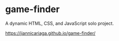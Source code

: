 # game-finder

A dynamic HTML, CSS, and JavaScript solo project.

https://jiannicariaga.github.io/game-finder/
